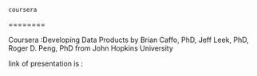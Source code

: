     coursera
========

Coursera :Developing Data Products by Brian Caffo, PhD, Jeff Leek, PhD, Roger D. Peng, PhD from  John Hopkins University

link of presentation is :

